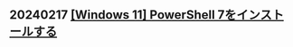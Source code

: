 ## 20240217 [[Windows 11] PowerShell 7をインストールする](https://www.howtonote.jp/windows11/blog/index37.html#google_vignette)
